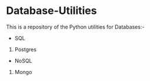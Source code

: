 # Database-Utilities
This is a repository of the Python utilities for Databases:-
- SQL
 1. Postgres
- NoSQL
 1. Mongo

